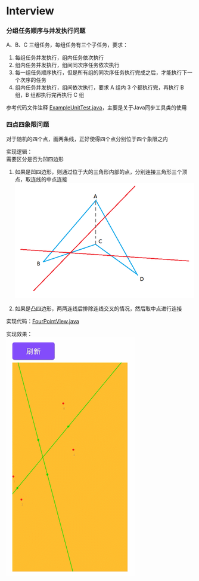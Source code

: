 Interview
====


### 分组任务顺序与并发执行问题  

A、B、C 三组任务，每组任务有三个子任务，要求：
1. 每组任务并发执行，组内任务依次执行
2. 组内任务并发执行，组间同次序任务依次执行
3. 每一组任务顺序执行，但是所有组的同次序任务执行完成之后，才能执行下一个次序的任务
4. 组内任务并发执行，组间依次执行，要求 A 组内 3 个都执行完，再执行 B 组，B 组都执行完再执行 C 组

参考代码文件注释 [ExampleUnitTest.java](./ExampleUnitTest.java)，主要是关于Java同步工具类的使用


### 四点四象限问题

对于随机的四个点，画两条线，正好使得四个点分别位于四个象限之内

实现逻辑：  
需要区分是否为凹四边形
1. 如果是凹四边形，则通过位于大的三角形内部的点，分别连接三角形三个顶点，取连线的中点连接
![](./4_points_figure_1.png)

2. 如果是凸四边形，两两连线后排除连线交叉的情况，然后取中点进行连接

实现代码：[FourPointView.java](./FourPointView.java)  

实现效果：  
![](./FourPointView.gif)


